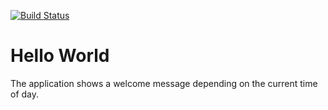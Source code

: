 [![Build Status](https://travis-ci.org/KostiantynBondarenko/helloworld.svg?branch=master)](https://travis-ci.org/KostiantynBondarenko/helloworld)

Hello World
=============== 

The application shows a welcome message depending on the current time of day.